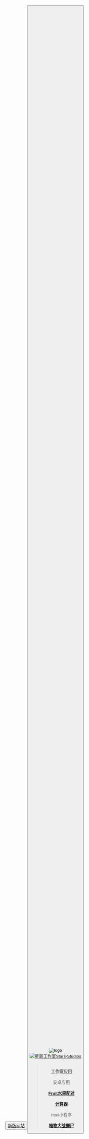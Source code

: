 <button>[新版网站](https://schlibra.github.io/Stars-Studios/new)<button>
<br><br><br><br><br><br><br><br><br><br><br><br><br><br><br><br><br><br><br><br><br><br><br><br><br><br><br><br><br><br><br><br><br><br><br><br><br><br><br><br><br><br><br><br><br><br><br><br><br><br><br><br><br><br><br><br><br><br><br><br><br><br><br><br><br><br><br><br><br><br><br><br><br><br><br><br><br><br><br><br><br><br><br><br><br><br><br><br><br><br><br><br><br><br><br><br><br><br><br><br><br><br><br><br><br><br><br><br><br><br><br><br><br><br><br><br><br><br><br><br><br><br><br><br><br><br><br><br><br><br><br><br><br><br><br><br><br><br><br><br><br><br><br><br><br><br><br><br><br><br><br><br><br><br><br><br><br><br><br><br><br><br><br><br><br><br><br><br><br><br><br><br><br><br><br><br><br><br><br><br><br><br><br><br><br><br><br><br><br><br><br><br><br><br><br><br><br><br><br><br><br><br><br><br><br><br><br><br><br><br><br><br><br><br><br><br><br>



![logo](https://xhfs1.oss-cn-hangzhou.aliyuncs.com/CA102001/892041f611284037b41db8630276d38d.png "logo")
<br><a target="_blank" href="https://jq.qq.com/?_wv=1027&k=5BcnEj1"><img border="0" src="//pub.idqqimg.com/wpa/images/group.png" alt="星辰工作室Stars-Studios" title="星辰工作室Stars-Studios"></a>
><br>**工作室应用**
><br>
><br>安卓应用<br>
><br>[**Fruit水果配对**](https://schlibra.github.io/Stars-Studios/Fruit)<br>
><br>[**计算器**](https://schlibra.github.io/Stars-Studios/jsq)<br>
><br>html小程序<br>
><br>[**植物大战僵尸**](https://schlibra.github.io/Stars-Studios/game/zwdzjs)<br>
